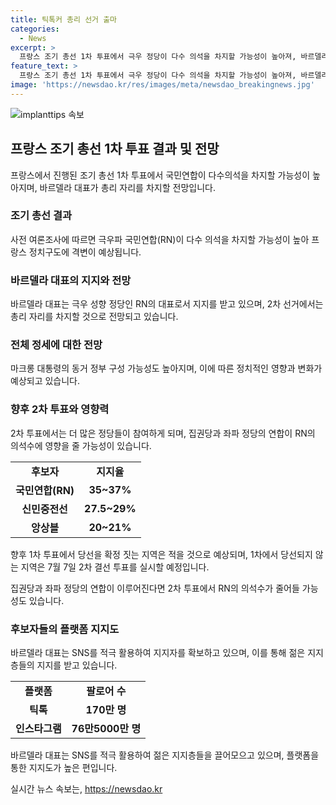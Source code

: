 ```yaml
---
title: 틱톡커 총리 선거 출마
categories:
  - News
excerpt: >
  프랑스 조기 총선 1차 투표에서 극우 정당이 다수 의석을 차지할 가능성이 높아져, 바르델라 대표가 차기 총리 자리를 차지할 전망이다. 유럽연합(EU) 기여금 삭감과 반이민 정책을 강조하는 바르델라는 SNS를 활용하여 지지를 확대시켰으며, 2차 투표에서의 결과에 따라 프랑스 정치권 구도가 변할 것으로 예상된다. 2차 투표에서 등록 유권자의 12.5% 이상의 표를 얻은 후보자가 단순 최다 득표자로 당선되는 시스템이다.
feature_text: >
  프랑스 조기 총선 1차 투표에서 극우 정당이 다수 의석을 차지할 가능성이 높아져, 바르델라 대표가 차기 총리 자리를 차지할 전망이다. 유럽연합(EU) 기여금 삭감과 반이민 정책을 강조하는 바르델라는 SNS를 활용하여 지지를 확대시켰으며, 2차 투표에서의 결과에 따라 프랑스 정치권 구도가 변할 것으로 예상된다. 2차 투표에서 등록 유권자의 12.5% 이상의 표를 얻은 후보자가 단순 최다 득표자로 당선되는 시스템이다.
image: 'https://newsdao.kr/res/images/meta/newsdao_breakingnews.jpg'
---
```


<p><img src="https://newsdao.kr/res/images/meta/newsdao_breakingnews.jpg" alt="implanttips 속보" /></p>

<h2 data-ke-size="size26">프랑스 조기 총선 1차 투표 결과 및 전망</h2>

<p data-ke-size="size16">프랑스에서 진행된 조기 총선 1차 투표에서 국민연합이 다수의석을 차지할 가능성이 높아지며, 바르델라 대표가 총리 자리를 차지할 전망입니다.</p>

<h3><b>조기 총선 결과</b></h3>

<p data-ke-size="size16">사전 여론조사에 따르면 극우파 국민연합(RN)이 다수 의석을 차지할 가능성이 높아 프랑스 정치구도에 격변이 예상됩니다.</p>

<h3><b>바르델라 대표의 지지와 전망</b></h3>

<p data-ke-size="size16">바르델라 대표는 극우 성향 정당인 RN의 대표로서 지지를 받고 있으며, 2차 선거에서는 총리 자리를 차지할 것으로 전망되고 있습니다.</p>

<h3><b>전체 정세에 대한 전망</b></h3>

<p data-ke-size="size16">마크롱 대통령의 동거 정부 구성 가능성도 높아지며, 이에 따른 정치적인 영향과 변화가 예상되고 있습니다.</p>

<h3><b>향후 2차 투표와 영향력</b></h3>

<p data-ke-size="size16">2차 투표에서는 더 많은 정당들이 참여하게 되며, 집권당과 좌파 정당의 연합이 RN의 의석수에 영향을 줄 가능성이 있습니다.</p>

<table>
    <tr>
        <td style="text-align: center; height: 17px;"><b>후보자</b></td>
        <td style="text-align: center; height: 17px;"><b>지지율</b></td>
    </tr>
    <tr>
        <td style="text-align: center; height: 17px;"><b>국민연합(RN)</b></td>
        <td style="text-align: center; height: 17px;"><b>35~37%</b></td>
    </tr>
    <tr>
        <td style="text-align: center; height: 17px;"><b>신민중전선</b></td>
        <td style="text-align: center; height: 17px;"><b>27.5~29%</b></td>
    </tr>
    <tr>
        <td style="text-align: center; height: 17px;"><b>앙상블</b></td>
        <td style="text-align: center; height: 17px;"><b>20~21%</b></td>
    </tr>
</table>

<p data-ke-size="size16">향후 1차 투표에서 당선을 확정 짓는 지역은 적을 것으로 예상되며, 1차에서 당선되지 않는 지역은 7월 7일 2차 결선 투표를 실시할 예정입니다.</p>

<p data-ke-size="size16">집권당과 좌파 정당의 연합이 이루어진다면 2차 투표에서 RN의 의석수가 줄어들 가능성도 있습니다.</p>

<h3><b>후보자들의 플랫폼 지지도</b></h3>

<p data-ke-size="size16">바르델라 대표는 SNS를 적극 활용하여 지지자를 확보하고 있으며, 이를 통해 젊은 지지층들의 지지를 받고 있습니다.</p>

<table>
    <tr>
        <td style="text-align: center; height: 17px;"><b>플랫폼</b></td>
        <td style="text-align: center; height: 17px;"><b>팔로어 수</b></td>
    </tr>
    <tr>
        <td style="text-align: center; height: 17px;"><b>틱톡</b></td>
        <td style="text-align: center; height: 17px;"><b>170만 명</b></td>
    </tr>
    <tr>
        <td style="text-align: center; height: 17px;"><b>인스타그램</b></td>
        <td style="text-align: center; height: 17px;"><b>76만5000만 명</b></td>
    </tr>
</table>

<p data-ke-size="size16">바르델라 대표는 SNS를 적극 활용하여 젊은 지지층들을 끌어모으고 있으며, 플랫폼을 통한 지지도가 높은 편입니다.</p>
실시간 뉴스 속보는, <a href="https://newsdao.kr" rel="dofollow">https://newsdao.kr</a>


